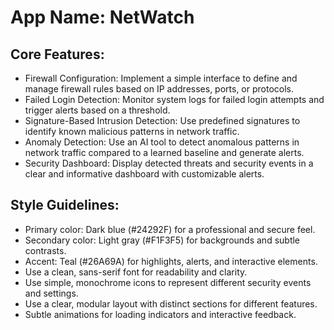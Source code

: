 # **App Name**: NetWatch

## Core Features:

- Firewall Configuration: Implement a simple interface to define and manage firewall rules based on IP addresses, ports, or protocols.
- Failed Login Detection: Monitor system logs for failed login attempts and trigger alerts based on a threshold.
- Signature-Based Intrusion Detection: Use predefined signatures to identify known malicious patterns in network traffic.
- Anomaly Detection: Use an AI tool to detect anomalous patterns in network traffic compared to a learned baseline and generate alerts.
- Security Dashboard: Display detected threats and security events in a clear and informative dashboard with customizable alerts.

## Style Guidelines:

- Primary color: Dark blue (#24292F) for a professional and secure feel.
- Secondary color: Light gray (#F1F3F5) for backgrounds and subtle contrasts.
- Accent: Teal (#26A69A) for highlights, alerts, and interactive elements.
- Use a clean, sans-serif font for readability and clarity.
- Use simple, monochrome icons to represent different security events and settings.
- Use a clear, modular layout with distinct sections for different features.
- Subtle animations for loading indicators and interactive feedback.